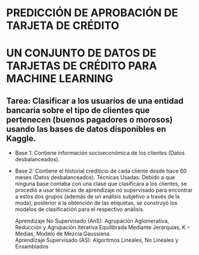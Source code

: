
# PREDICCIÓN DE APROBACIÓN DE TARJETA DE CRÉDITO
# UN CONJUNTO DE DATOS DE TARJETAS DE CRÉDITO PARA MACHINE LEARNING

## Tarea: Clasificar a los usuarios de una entidad bancaria sobre el tipo de clientes que pertenecen (buenos pagadores o morosos) usando las bases de datos disponibles en Kaggle.
- Base 1: Contiene información socioeconómica de los clientes (Datos desbalanceados).
- Base 2: Contiene el historial crediticio de cada cliente desde hace 60 meses (Datos desbalanceados). Técnicas Usadas: Debido a que ninguna base contaba con una clase que clasificara a los clientes, se procedió a usar técnicas de aprendizaje no supervisado para encontrar a estos dos grupos (además de un análisis subjetivo a través de la moda), posterior a la obtención de las etiquetas, se construyó los modelos de clasificación para el respectivo análisis.    
   
   Aprendizaje No Supervisado (AnS): Agrupación Aglomerativa, Reducción y Agrupación Iterativa Equilibrada Mediante Jerarquías, K – Medias, Modelo de Mezcla Gaussiana.  
 Aprendizaje Supervisado (AS): Algoritmos Lineales, No Lineales y Ensamblados
 
 
 
